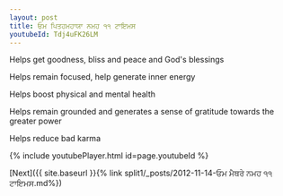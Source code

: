 ```yaml
---
layout: post
title: ਓਮ ਪਿਤਹਮਹਾਯਾ ਨਮਹ ੧੧ ਟਾਇਮਸ
youtubeId: Tdj4uFK26LM
---
```

 
 
Helps get goodness, bliss and peace and God's blessings
 
Helps remain focused, help generate inner energy 
 
Helps boost physical and mental health 
 
Helps remain grounded and generates a sense of gratitude towards the greater power 
 
Helps reduce bad karma
 
 
 
 


{% include youtubePlayer.html id=page.youtubeId %}
 
[Next]({{ site.baseurl }}{% link  split1/_posts/2012-11-14-ਓਮ ਮੈਥਰੇ ਨਮਹ ੧੧ ਟਾਇਮਸ.md%})
 
